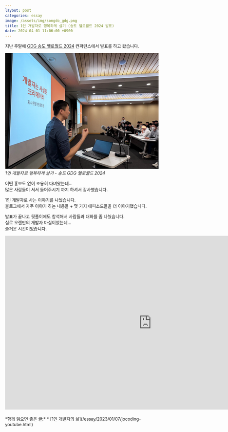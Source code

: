 ```yaml
---
layout: post
categories: essay
image: /assets/img/songdo_gdg.png
title: 1인 개발자로 행복하게 살기 (송도 헬로월드 2024 발표)
date: 2024-04-01 11:06:00 +0900
---
```


지난 주말에 [GDG 송도 헬로월드 2024](https://festa.io/events/4757) 컨퍼런스에서 발표를 하고 왔습니다.

![송도 GDG 헬로월드 2024 발표 모습](/assets/img/songdo_gdg.png)  
*1인 개발자로 행복하게 살기 - 송도 GDG 헬로월드 2024*

어떤 홍보도 없이 조용히 다녀왔는데...  
많은 사람들이 서서 들어주시기 까지 하셔서 감사했습니다.

1인 개발자로 사는 이야기를 나눴습니다.  
블로그에서 자주 이야기 하는 내용들 + 몇 가지 에피소드들을 더 이야기했습니다.

발표가 끝나고 뒷풀이에도 참석해서 사람들과 대화를 좀 나눴습니다.  
실로 오랜만의 개발자 마실이었는데...  
즐거운 시간이었습니다.

<iframe src="https://docs.google.com/presentation/d/e/2PACX-1vTkDhY6unTdVuycjSlciNvvNyYSe7x3dMJeNh7I3kA9wPzAIioUnt_iSYeIFr8-i0NKSwJC2-jrNZhp/embed?start=false&loop=false&delayms=3000" frameborder="0" width="960" height="569" allowfullscreen="true" mozallowfullscreen="true" webkitallowfullscreen="true"></iframe>
<br>
<br>
*함께 읽으면 좋은 글:*
* [1인 개발자의 삶](/essay/2023/01/07/jocoding-youtube.html)